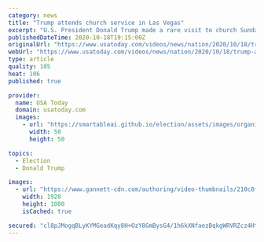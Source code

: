 ```yaml
---
category: news
title: "Trump attends church service in Las Vegas"
excerpt: "U.S. President Donald Trump made a rare visit to church Sunday as he and Democratic rival Joe Biden campaigned across the country from one another. (Oct. 18)"
publishedDateTime: 2020-10-18T19:15:00Z
originalUrl: "https://www.usatoday.com/videos/news/nation/2020/10/18/trump-attends-church-service-las-vegas/3704176001/"
webUrl: "https://www.usatoday.com/videos/news/nation/2020/10/18/trump-attends-church-service-las-vegas/3704176001/"
type: article
quality: 105
heat: 106
published: true

provider:
  name: USA Today
  domain: usatoday.com
  images:
    - url: "https://smartableai.github.io/election/assets/images/organizations/usatoday.com-50x50.jpg"
      width: 50
      height: 50

topics:
  - Election
  - Donald Trump

images:
  - url: "https://www.gannett-cdn.com/authoring/video-thumbnails/210c8f2c-cf3c-46f1-803f-5fbfcb0902fc_poster.jpg?quality=10"
    width: 1920
    height: 1080
    isCached: true

secured: "cl8pJMogqBLyKYMGeadKqy8H+OzY8GmBysG4/1h6kXNfaezBqkgWRVRZcz4HtLLjlk/Z/t6W72B6NQVBGi739qgdgdwJxHlhWKFX9VcnIlmNdDXR8O77n0KlmqbRAxVaeQMFfDOUaeNNrEHr5K1OACjyxiVo+9vf5RTEt5pY6c/uGUEuQm6HfqWqjl2kvz0K1klcrNp7f7V2KX6e6TZ2pvw2xu9VNTnq92wRptim7OK6z7e3JfLe8xyEaywWfkgv36iikZJlz6J0NPNzO/tjAwbkZzW29Da+u2/3TMItcIc7G6nOiXyrXjlPkdkO3hkcolh/+Qxe5jA2YpzH1ZJzcMZnCZcE4zTxN3J2p8kHCnc=;iP0tTF3e1MA2qPPqBg+g7w=="
---
```


